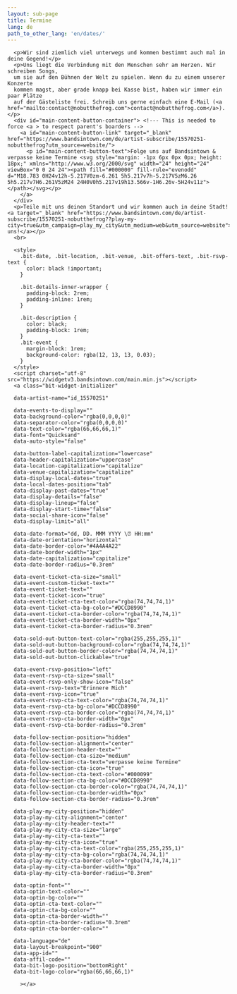 ```yaml
---
layout: sub-page
title: Termine
lang: de
path_to_other_lang: 'en/dates/'
---
```

      <p>Wir sind ziemlich viel unterwegs und kommen bestimmt auch mal in deine Gegend!</p>
      <p>Uns liegt die Verbindung mit den Menschen sehr am Herzen. Wir schreiben Songs,
      um sie auf den Bühnen der Welt zu spielen. Wenn du zu einem unserer Konzerte
      kommen magst, aber grade knapp bei Kasse bist, haben wir immer ein paar Plätze
      auf der Gästeliste frei. Schreib uns gerne einfach eine E-Mail (<a href="mailto:contact@nobutthefrog.com">contact@nobutthefrog.com</a>).</p>
      <div id="main-content-button-container"> <!--- This is needed to force <a > to respect parent's boarders -->
        <a id="main-content-button-link" target="_blank" href="https://www.bandsintown.com/de/artist-subscribe/15570251-nobutthefrog?utm_source=website/">
          <p id="main-content-button-text">Folge uns auf Bandsintown & verpasse keine Termine <svg style="margin: -1px 6px 0px 0px; height: 18px;" xmlns="http://www.w3.org/2000/svg" width="24" height="24" viewBox="0 0 24 24"><path fill="#000000" fill-rule="evenodd" d="M18.783 0H24v12h-5.217V0zm-6.261 5h5.217v7h-5.217V5zM6.26 5h5.217v7H6.261V5zM24 24H0V0h5.217v19h13.566v-1H6.26v-5H24v11z"></path></svg></p>
        </a>
      </div>
      <p>Teile mit uns deinen Standort und wir kommen auch in deine Stadt! <a target="_blank" href="https://www.bandsintown.com/de/artist-subscribe/15570251-nobutthefrog??play-my-city=true&utm_campaign=play_my_city&utm_medium=web&utm_source=website">Frage uns!</a></p>
      <br>

      <style>
        .bit-date, .bit-location, .bit-venue, .bit-offers-text, .bit-rsvp-text {
          color: black !important;
        }

        .bit-details-inner-wrapper {
          padding-block: 2rem;
          padding-inline: 1rem;
        }

        .bit-description {
          color: black;
          padding-block: 1rem;
        }
        .bit-event {
          margin-block: 1rem;
          background-color: rgba(12, 13, 13, 0.03);
        }
      </style>
      <script charset="utf-8" src="https://widgetv3.bandsintown.com/main.min.js"></script>
      <a class="bit-widget-initializer"

      data-artist-name="id_15570251"

      data-events-to-display=""
      data-background-color="rgba(0,0,0,0)"
      data-separator-color="rgba(0,0,0,0)"
      data-text-color="rgba(66,66,66,1)"
      data-font="Quicksand"
      data-auto-style="false"

      data-button-label-capitalization="lowercase"
      data-header-capitalization="uppercase"
      data-location-capitalization="capitalize"
      data-venue-capitalization="capitalize"
      data-display-local-dates="true"
      data-local-dates-position="tab"
      data-display-past-dates="true"
      data-display-details="false"
      data-display-lineup="false"
      data-display-start-time="false"
      data-social-share-icon="false"
      data-display-limit="all"

      data-date-format="dd, DD. MMM YYYY \⏰ HH:mm"
      data-date-orientation="horizontal"
      data-date-border-color="#4A4A4A22"
      data-date-border-width="1px"
      data-date-capitalization="capitalize"
      data-date-border-radius="0.3rem"

      data-event-ticket-cta-size="small"
      data-event-custom-ticket-text=""
      data-event-ticket-text=""
      data-event-ticket-icon="true"
      data-event-ticket-cta-text-color="rgba(74,74,74,1)"
      data-event-ticket-cta-bg-color="#DCCD8990"
      data-event-ticket-cta-border-color="rgba(74,74,74,1)"
      data-event-ticket-cta-border-width="0px"
      data-event-ticket-cta-border-radius="0.3rem"

      data-sold-out-button-text-color="rgba(255,255,255,1)"
      data-sold-out-button-background-color="rgba(74,74,74,1)"
      data-sold-out-button-border-color="rgba(74,74,74,1)"
      data-sold-out-button-clickable="true"

      data-event-rsvp-position="left"
      data-event-rsvp-cta-size="small"
      data-event-rsvp-only-show-icon="false"
      data-event-rsvp-text="Erinnere Mich"
      data-event-rsvp-icon="true"
      data-event-rsvp-cta-text-color="rgba(74,74,74,1)"
      data-event-rsvp-cta-bg-color="#DCCD8990"
      data-event-rsvp-cta-border-color="rgba(74,74,74,1)"
      data-event-rsvp-cta-border-width="0px"
      data-event-rsvp-cta-border-radius="0.3rem"

      data-follow-section-position="hidden"
      data-follow-section-alignment="center"
      data-follow-section-header-text=""
      data-follow-section-cta-size="medium"
      data-follow-section-cta-text="verpasse keine Termine"
      data-follow-section-cta-icon="true"
      data-follow-section-cta-text-color="#000099"
      data-follow-section-cta-bg-color="#DCCD8990"
      data-follow-section-cta-border-color="rgba(74,74,74,1)"
      data-follow-section-cta-border-width="0px"
      data-follow-section-cta-border-radius="0.3rem"

      data-play-my-city-position="hidden"
      data-play-my-city-alignment="center"
      data-play-my-city-header-text=""
      data-play-my-city-cta-size="large"
      data-play-my-city-cta-text=""
      data-play-my-city-cta-icon="true"
      data-play-my-city-cta-text-color="rgba(255,255,255,1)"
      data-play-my-city-cta-bg-color="rgba(74,74,74,1)"
      data-play-my-city-cta-border-color="rgba(74,74,74,1)"
      data-play-my-city-cta-border-width="0px"
      data-play-my-city-cta-border-radius="0.3rem"

      data-optin-font=""
      data-optin-text-color=""
      data-optin-bg-color=""
      data-optin-cta-text-color=""
      data-optin-cta-bg-color=""
      data-optin-cta-border-width=""
      data-optin-cta-border-radius="0.3rem"
      data-optin-cta-border-color=""

      data-language="de"
      data-layout-breakpoint="900"
      data-app-id=""
      data-affil-code=""
      data-bit-logo-position="bottomRight"
      data-bit-logo-color="rgba(66,66,66,1)"

        ></a>
